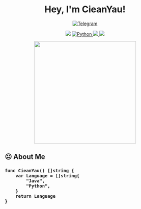 
<h1 align="center">
  Hey, I'm CieanYau!
</h1>


<p align="center">
  <a href="https://t.me/CieanYau" target="_blank"><img src="https://img.shields.io/badge/Telegram-2CA5E0?style=for-the-badge&logo=telegram&logoColor=white" alt="Telegram" /></a>



<p align="center">
    <a herf="https://www.java.com/"> <img src="https://img.shields.io/badge/Java-ED8B00?style=for-the-badge&logo=java&logoColor=white"> </a>
    <a href="https://www.python.org/"> <img src="https://img.shields.io/badge/python-3776AB?style=for-the-badge&logo=python&logoColor=white" alt="Python" /> </a>
    <a href="https://neovim.io/"> <img src="https://img.shields.io/badge/neovim-%2357A143.svg?&style=for-the-badge&logo=neovim&logoColor=white"/> </a>
    <a href="https://www.archlinux.org/"> <img src="https://img.shields.io/badge/arch-%231793d1.svg?&style=for-the-badge&logo=arch-linux&logoColor=white"/> </a> 
</P>




<div align="center">
<!--  <img src="https://octodex.github.com/images/justicetocat.jpg" width="320" height="320">. -->
   <img src="https://octodex.github.com/images/daftpunktocat-thomas.gif" width="320" height="320">
<!--   <img src="https://octodex.github.com/images/daftpunktocat-guy.gif" width="320" height="320">  -->
</div>



<!-- ![My stats](https://github-readme-stats.vercel.app/api?username=CieanYau&theme=calm&show_icons=true) -->
<!-- ![Top Langs](https://github-readme-stats.vercel.app/api/top-langs/?username=CieanYau&hide=html,css,Jupyter+Notebook,ruby,javascript&theme=calm&langs_count=6) -->


## 😐 About Me
<h3>

```golang
func CieanYau() []string {
	var Language = []string{
		"Java",
		"Python",
	}
	return Language
}
```

</h3>
